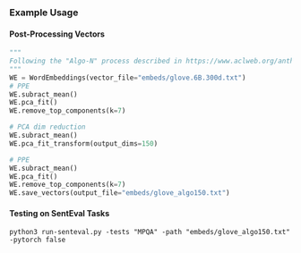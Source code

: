 



### Example Usage

#### Post-Processing Vectors
```python
"""
Following the "Algo-N" process described in https://www.aclweb.org/anthology/W19-4328/
"""
WE = WordEmbeddings(vector_file="embeds/glove.6B.300d.txt")
# PPE
WE.subract_mean()
WE.pca_fit()
WE.remove_top_components(k=7)

# PCA dim reduction
WE.subract_mean()
WE.pca_fit_transform(output_dims=150)

# PPE
WE.subract_mean()
WE.pca_fit()
WE.remove_top_components(k=7)
WE.save_vectors(output_file="embeds/glove_algo150.txt")
```


#### Testing on SentEval Tasks
```shell
python3 run-senteval.py -tests "MPQA" -path "embeds/glove_algo150.txt" -pytorch false
```
